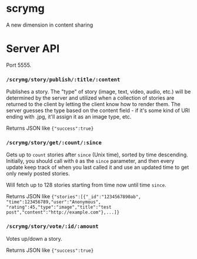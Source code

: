 scrymg
======

A new dimension in content sharing


# Server API

Port 5555.

### `/scrymg/story/publish/:title/:content`

Publishes a story. The "type" of story (image, text, video, audio, etc.) will be determined by the server and utilized when a collection of stories are returned to the client by letting the client know how to render them. The server guesses the type based on the content field - if it's some kind of URI ending with .jpg, it'll assign it as an image type, etc.

Returns JSON like `{"success":true}`

### `/scrymg/story/get/:count/:since`

Gets up to `count` stories after `since` (Unix time), sorted by time descending. Initially, you should call with `0` as the `since` parameter, and then every update keep track of when you last called it and use an updated time to get only newly posted stories.

Will fetch up to 128 stories starting from time now until time `since`.

Returns JSON like `{"stories":[{"_id":"1234567890ab", "time":123456789,"user":"Anonymous", "rating":45,"type":"image","title":"test post","content":"http://example.com"},...]}`

### `/scrymg/story/vote/:id/:amount`

Votes up/down a story.

Returns JSON like `{"success":true}`
